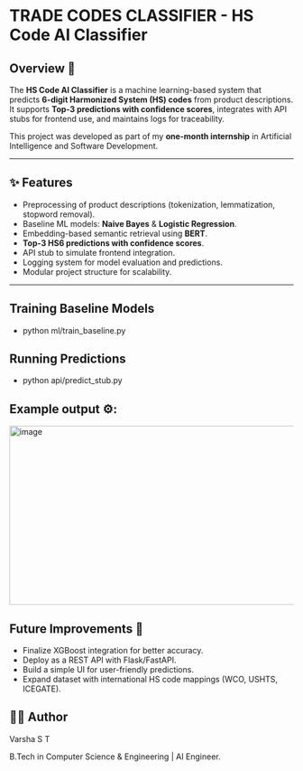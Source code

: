 # TRADE CODES CLASSIFIER - HS Code AI Classifier

##  Overview 🎐
The **HS Code AI Classifier** is a machine learning-based system that predicts **6-digit Harmonized System (HS) codes** from product descriptions.  
It supports **Top-3 predictions with confidence scores**, integrates with API stubs for frontend use, and maintains logs for traceability.

This project was developed as part of my **one-month internship** in Artificial Intelligence and Software Development.

---

## ✨ Features
- Preprocessing of product descriptions (tokenization, lemmatization, stopword removal).
- Baseline ML models: **Naive Bayes** & **Logistic Regression**.
- Embedding-based semantic retrieval using **BERT**.
- **Top-3 HS6 predictions with confidence scores**.
- API stub to simulate frontend integration.
- Logging system for model evaluation and predictions.
- Modular project structure for scalability.

---
## Training Baseline Models
- python ml/train_baseline.py

## Running Predictions
- python api/predict_stub.py


## Example output ⚙️:
<img width="825" height="317" alt="image" src="https://github.com/user-attachments/assets/67c8e4f0-6210-4213-a6fa-b1bab4816864" />



## Future Improvements 📌
- Finalize XGBoost integration for better accuracy.
- Deploy as a REST API with Flask/FastAPI.
- Build a simple UI for user-friendly predictions.
- Expand dataset with international HS code mappings (WCO, USHTS, ICEGATE).

## 👩‍💻 Author

Varsha S T

B.Tech in Computer Science & Engineering | AI Engineer.
